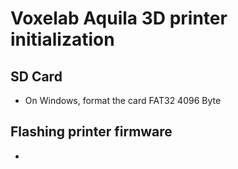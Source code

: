 # Voxelab Aquila 3D printer initialization

## SD Card

- On Windows, format the card FAT32 4096 Byte

## Flashing printer firmware

-
